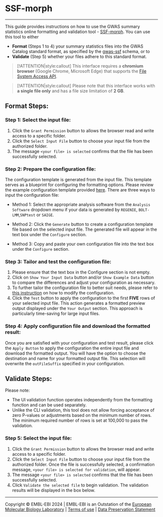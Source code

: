 # SSF-morph
____
This guide provides instructions on how to use the GWAS summary statistics online formatting and validation tool - [SSF-morph](https://ebispot.github.io/gwas-sumstat-format-was/). You can use this tool to either
- **Format** (Steps 1 to 4) your summary statistics files into the GWAS Catalog standard format, as specified by the [gwas-ssf](https://github.com/EBISPOT/gwas-summary-statistics-standard) schema, or to 
- **Validate** (Step 5) whether your files adhere to this standard format.

>[!ATTENTION|style:callout]
>This interface requires a **chromium browser** (Google Chrome, Microsoft Edge) that supports the [File System Access API](https://developer.chrome.com/docs/capabilities/web-apis/file-system-access).

>[!ATTENTION|style:callout]
>Please note that this interface works with **a single file only** and has a file size limitation of **2 GB**. 

## Format Steps:

### Step 1: Select the input file:
   1. Click the `Grant Permission` button to allows the browser read and write access to a specific folder.
   2. Click the `Select Input File` button to choose your input file from the authorized folder.
   3. The message `<your file> is selected` confirms that the file has been successfully selected.

### Step 2: Prepare the configuration file:
   The configuration template is generated from the input file. This template serves as a blueprint for configuring the formatting options. Please review the example configuration template provided [here](edit_config?id=summary). There are three ways to input the configuration file:
   
   - Method 1: Select the appropriate analysis software from the `Analysis Software` dropdown menu if your data is generated by `REGENIE`, `BOLT-LMM`,`SNPtest` or `SAIGE`.

   - Method 2: Click the `Generate` button to create a configuration template file based on the selected input file. The generated file will appear in the text box under the `Configure` section. 

   - Method 3: Copy and paste your own configuration file into the text box under the `Configure` section.

### Step 3: Tailor and test the configuration file:
1. Please ensure that the text box in the Configure section is not empty.
2. Click on `Show Your Input Data` button and/or `Show Example Data` button to compare the differences and adjust your configuration as necessary.
3. To further tailor the configuration file to better suit needs, please refer to [this instruction](edit_config) on how to modify the configuration.
4. Click the `Test` button to apply the configuration to the first **FIVE** rows of your selected input file. This action generates a formatted preview output displayed under the `Your Output` section. This approach is particularly time-saving for large input files.

### Step 4: Apply configuration file and download the formatted result:
Once you are satisfied with your configuration and test result, please click the `Apply Button` to apply the configuration the entire input file and download the formatted output. You will have the option to choose the destination and name for your formatted output file. This selection will overwrite the `outFileSuffix` specified in your configuration.


## Validate Steps:

Please note:
 - The UI validation function operates independently from the formatting function and can be used separately. 
 - Unlike the CLI validation, this tool does not allow forcing acceptance of zero P-values or adjustments based on the minimum number of rows. The minimum required number of rows is set at 100,000 to pass the validation.

### Step 5: Select the input file:
   1. Click the `Grant Permission` button to allows the browser read and write access to a specific folder.
   2. Click the `Select Input File` button to choose your input file from the authorized folder. Once the file is successfully selected, a confirmation message, `<your file> is selected for validation`, will appear.
   3. The message `<your file> is selected` confirms that the file has been successfully selected.
   4. Click `Validate the selected file` to begin validation. The validation results will be displayed in the box below.

----
Copyright © EMBL-EBI 2024 | EMBL-EBI is an Outstation of the [European Molecular Biology Laboratory](https://www.embl.org/) | [Terms of use](https://www.ebi.ac.uk/about/terms-of-use) | [Data Preservation Statement](https://www.ebi.ac.uk/long-term-data-preservation)
